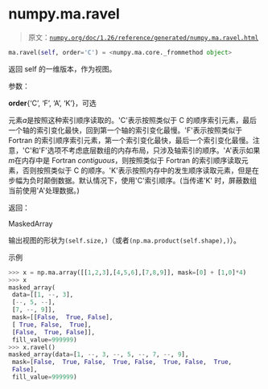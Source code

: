 # numpy.ma.ravel

> 原文：[`numpy.org/doc/1.26/reference/generated/numpy.ma.ravel.html`](https://numpy.org/doc/1.26/reference/generated/numpy.ma.ravel.html)

```py
ma.ravel(self, order='C') = <numpy.ma.core._frommethod object>
```

返回 self 的一维版本，作为视图。

参数：

**order**{‘C’, ‘F’, ‘A’, ‘K’}，可选

元素*a*是按照这种索引顺序读取的。'C'表示按照类似于 C 的顺序索引元素，最后一个轴的索引变化最快，回到第一个轴的索引变化最慢。'F'表示按照类似于 Fortran 的索引顺序索引元素，第一个索引变化最快，最后一个索引变化最慢。注意，'C'和'F'选项不考虑底层数组的内存布局，只涉及轴索引的顺序。'A'表示如果*m*在内存中是 Fortran *contiguous*，则按照类似于 Fortran 的索引顺序读取元素，否则按照类似于 C 的顺序。'K'表示按照内存中的发生顺序读取元素，但是在步幅为负时颠倒数据。默认情况下，使用'C'索引顺序。(当传递'K' 时，屏蔽数组当前使用'A'处理数据。)

返回：

MaskedArray

输出视图的形状为`(self.size,)`（或者`(np.ma.product(self.shape),)`）。

示例

```py
>>> x = np.ma.array([[1,2,3],[4,5,6],[7,8,9]], mask=[0] + [1,0]*4)
>>> x
masked_array(
 data=[[1, --, 3],
 [--, 5, --],
 [7, --, 9]],
 mask=[[False,  True, False],
 [ True, False,  True],
 [False,  True, False]],
 fill_value=999999)
>>> x.ravel()
masked_array(data=[1, --, 3, --, 5, --, 7, --, 9],
 mask=[False,  True, False,  True, False,  True, False,  True,
 False],
 fill_value=999999) 
```
